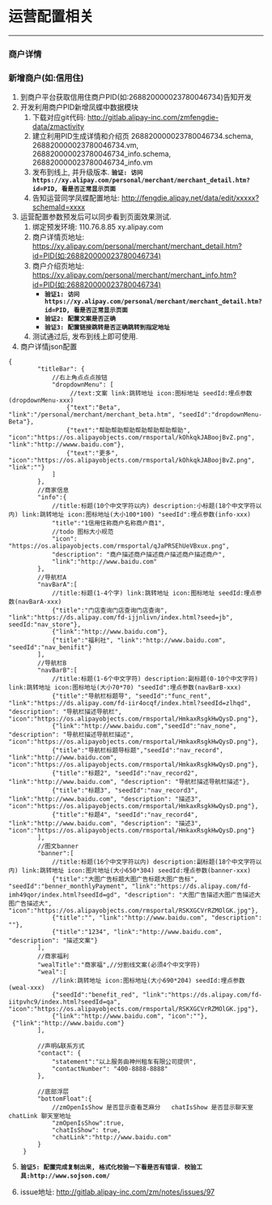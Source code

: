 # 运营配置相关
---
### 商户详情
### 新增商户(如:信用住)
1. 到商户平台获取信用住商户PID(如:268820000023780046734)告知开发
2. 开发利用商户PID新增凤蝶中数据模块
     1. 下载对应git代码: http://gitlab.alipay-inc.com/zmfengdie-data/zmactivity
     2. 建立利用PID生成详情和介绍页 268820000023780046734.schema, 268820000023780046734.vm, 268820000023780046734_info.schema, 268820000023780046734_info.vm
     3. 发布到线上, 并升级版本.
     **`验证: 访问https://xy.alipay.com/personal/merchant/merchant_detail.htm?id=PID, 看是否正常显示页面`**
     4. 告知运营同学凤蝶配置地址: http://fengdie.alipay.net/data/edit/xxxxx?schemaId=xxxx
3. 运营配置参数预发后可以同步看到页面效果测试. 
     1. 绑定预发环境: 110.76.8.85 xy.alipay.com
     2. 商户详情页地址: https://xy.alipay.com/personal/merchant/merchant_detail.htm?id=PID(如:268820000023780046734)
     3. 商户介绍页地址: https://xy.alipay.com/personal/merchant/merchant_info.htm?id=PID(如:268820000023780046734)
        - **`验证1: 访问https://xy.alipay.com/personal/merchant/merchant_detail.htm?id=PID, 看是否正常显示页面`**
        - **`验证2: 配置文案是否正确`**
        - **`验证3: 配置链接跳转是否正确跳转到指定地址`**
     4. 测试通过后, 发布到线上即可使用.
4. 商户详情json配置

```
{
        "titleBar": {
            //右上角点点点按钮
            "dropdownMenu": [
                 //text:文案 link:跳转地址 icon:图标地址 seedId:埋点参数(dropdownMenu-xxx)
                {"text":"Beta", "link":"/personal/merchant/merchant_beta.htm", "seedId":"dropdownMenu-Beta"},
                {"text":"帮助帮助帮助帮助帮助帮助帮助", "icon":"https://os.alipayobjects.com/rmsportal/kOhkqkJABoojBvZ.png", "link":"http://wwww.baidu.com"},
                {"text":"更多", "icon":"https://os.alipayobjects.com/rmsportal/kOhkqkJABoojBvZ.png", "link":""}
            ]
        },
        //商家信息
        "info":{
            //title:标题(10个中文字符以内) description:小标题(18个中文字符以内) link:跳转地址 icon:图标地址(大小100*100) "seedId":埋点参数(info-xxx)
            "title":"1信用住称商户名称商户商1",
            //todo 图标大小规范
            "icon": "https://os.alipayobjects.com/rmsportal/qJaPRSEhUeVBxux.png",
            "description": "商户描述商户描述商户描述商户描述商户",
            "link":"http://www.baidu.com"
        },
        //导航栏A
        "navBarA":[
            //title:标题(1-4个字) link:跳转地址 icon:图标地址 seedId:埋点参数(navBarA-xxx)
            {"title":"门店查询门店查询门店查询", "link":"https://ds.alipay.com/fd-ijjnlivn/index.html?seed=jb", seedId:"nav_store"},
            {"link":"http://www.baidu.com"},
            {"title":"福利社", "link":"http://www.baidu.com", "seedId":"nav_benifit"}
        ],
        //导航栏B
        "navBarB":[
            //title:标题(1-6个中文字符) description:副标题(0-10个中文字符) link:跳转地址 icon:图标地址(大小70*70) "seedId":埋点参数(navBarB-xxx)
            {"title":"导航栏标题导", "seedId":"func_rent", "link":"https://ds.alipay.com/fd-iir4ocqf/index.html?seedId=zlhqd", "description": "导航栏描述导航栏", "icon":"https://os.alipayobjects.com/rmsportal/HmkaxRsgkHwQysD.png"},
            {"link":"http://www.baidu.com","seedId":"nav_none", "description": "导航栏描述导航栏描述", "icon":"https://os.alipayobjects.com/rmsportal/HmkaxRsgkHwQysD.png"},
            {"title":"导航栏标题导标题","seedId":"nav_record", "link":"http://www.baidu.com", "icon":"https://os.alipayobjects.com/rmsportal/HmkaxRsgkHwQysD.png"},
            {"title":"标题2", "seedId":"nav_record2", "link":"http://www.baidu.com", "description": "导航栏描述导航栏描述"},
            {"title":"标题3", "seedId":"nav_record3", "link":"http://www.baidu.com", "description": "描述3", "icon":"https://os.alipayobjects.com/rmsportal/HmkaxRsgkHwQysD.png"},
            {"title":"标题4", "seedId":"nav_record4", "link":"http://www.baidu.com", "description": "描述3", "icon":"https://os.alipayobjects.com/rmsportal/HmkaxRsgkHwQysD.png"}
        ],
        //图文banner
        "banner":[
            //title:标题(16个中文字符以内) description:副标题(18个中文字符以内) link:跳转地址 icon:图片地址(大小650*304) seedId:埋点参数(banner-xxx)
            {"title":"大图广告标题大图广告标题大图广告标", "seedId":"benner_monthlyPayment", "link":"https://ds.alipay.com/fd-imh49qor/index.html?seedId=gd", "description": "大图广告描述大图广告描述大图广告描述大", "icon":"https://os.alipayobjects.com/rmsportal/RSKXGCVrRZMOlGK.jpg"},
            {"title":"", "link":"http://www.baidu.com", "description": ""},
            {"title":"1234", "link":"http://www.baidu.com", "description": "描述文案"}
        ],
        //商家福利
        "wealTitle":"商家福",//分割线文案(必须4个中文字符)
        "weal":[
            //link:跳转地址 icon:图标地址(大小690*204) seedId:埋点参数(weal-xxx)
            {"seedId":"benefit_red", "link":"https://ds.alipay.com/fd-iitpvhc9/index.html?seedId=qa", "icon":"https://os.alipayobjects.com/rmsportal/RSKXGCVrRZMOlGK.jpg"},
            {"link":"http://www.baidu.com", "icon":""},
 {"link":"http://www.baidu.com"}
        ],

        //声明&联系方式
        "contact": {
            "statement":"以上服务由神州租车有限公司提供",
            "contactNumber": "400-8888-8888"
        },

        //底部浮层
        "bottomFloat":{
            //zmOpenIsShow 是否显示查看芝麻分   chatIsShow 是否显示聊天室 chatLink 聊天室地址
            "zmOpenIsShow":true,
            "chatIsShow": true,
            "chatLink":"http://www.baidu.com"
        }
    }
```
5. **`验证5: 配置完成复制出来, 格式化校验一下看是否有错误. 校验工具:http://www.sojson.com/`**

6. issue地址: http://gitlab.alipay-inc.com/zm/notes/issues/97